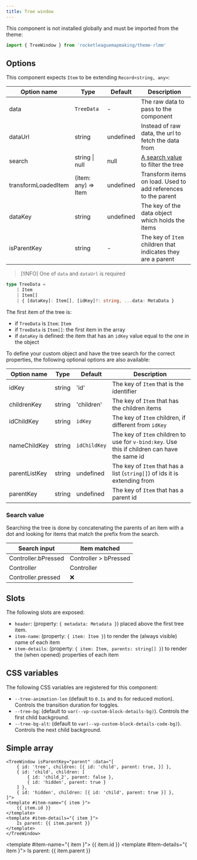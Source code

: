 ```yaml
---
title: Tree window
---
```


<script setup lang="ts">
import { TreeWindow } from '../../../../lib/'
</script>

This component is not installed globally and must be imported from the theme:

```ts
import { TreeWindow } from 'rocketleaguemapmaking/theme-rlmm'
```

## Options

This component expects `Item` to be extending `Record<string, any>`:

| Option name         | Type                | Default   | Description                                                   |
| ------------------- | ------------------- | --------- | ------------------------------------------------------------- |
| data                | `TreeData`          | -         | The raw data to pass to the component                         |
| dataUrl             | string              | undefined | Instead of raw data, the url to fetch the data from           |
| search              | string \| null      | null      | [A search value](#search-value) to filter the tree            |
| transformLoadedItem | (item: any) => Item | undefined | Transform items on load. Used to add references to the parent |
| dataKey             | string              | undefined | The key of the data object which holds the items              |
| isParentKey         | string              | -         | The key of `Item` children that indicates they are a parent   |

> [!INFO]
> One of `data` and `dataUrl` is required

```ts
type TreeData =
    | Item
    | Item[]
    | { [dataKey]: Item[], [idKey]?: string, ...data: MetaData }
```

The first item of the tree is:

- if `TreeData` is `Item`: `Item`
- if `TreeData` is `Item[]`: the first item in the array
- if `dataKey` is defined: the item that has an `idKey` value equal to the one in the object

To define your custom object and have the tree search for the correct properties, the following optional options are also available:

| Option name   | Type   | Default      | Description                                                                                   |
| ------------- | ------ | ------------ | --------------------------------------------------------------------------------------------- |
| idKey         | string | 'id'         | The key of `Item` that is the identifier                                                      |
| childrenKey   | string | 'children'   | The key of `Item` that has the children items                                                 |
| idChildKey    | string | `idKey`      | The key of `Item` children, if different from `idKey`                                         |
| nameChildKey  | string | `idChildKey` | The key of `Item` children to use for `v-bind:key`. Use this if children can have the same id |
| parentListKey | string | undefined    | The key of `Item` that has a list (`string[]`) of ids it is extending from                    |
| parentKey     | string | undefined    | The key of `Item` that has a parent id                                                        |

### Search value

Searching the tree is done by concatenating the parents of an item with a dot and looking for items that match the prefix from the search.

| Search input        | Item matched          |
| ------------------- | --------------------- |
| Controller.bPressed | Controller > bPressed |
| Controller          | Controller            |
| Controller.pressed  | ❌                     |

## Slots

The following slots are exposed:

- `header`: (property: `{ metadata: Metadata }`) placed above the first tree item.
- `item-name`: (property: `{ item: Item }`) to render the (always visible) name of each item
- `item-details`: (property: `{ item: Item, parents: string[] }`) to render the (when opened) properties of each item

## CSS variables

The following CSS variables are registered for this component:

- `--tree-animation-len` (default to `0.1s` and `0s` for reduced motion). Controls the transition duration for toggles.
- `--tree-bg`: (default to `var(--vp-custom-block-details-bg)`). Controls the first child background.
- `--tree-bg-alt`: (default to `var(--vp-custom-block-details-code-bg)`). Controls the next child background.

## Simple array

```mdx
<TreeWindow isParentKey="parent" :data="[
    { id: 'tree', children: [{ id: 'child', parent: true, }] },
    { id: 'child', children: [
        { id: 'child_2', parent: false },
        { id: 'hidden', parent: true }
    ] },
    { id: 'hidden', children: [{ id: 'child', parent: true }] },
]">
<template #item-name="{ item }">
    {{ item.id }}
</template>
<template #item-details="{ item }">
    Is parent: {{ item.parent }}
</template>
</TreeWindow>
```

<TreeWindow isParentKey="parent" :data="[
    { id: 'tree', children: [{ id: 'child', parent: true, }] },
    { id: 'child', children: [{ id: 'child_2', parent: false }, { id: 'hidden', parent: true }] },
    { id: 'hidden', children: [{ id: 'child', parent: true }] },
]">
<template #item-name="{ item }">
    {{ item.id }}
</template>
<template #item-details="{ item }">
    Is parent: {{ item.parent }}
</template>
</TreeWindow>
